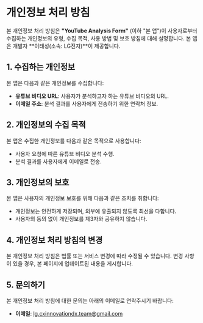 # 개인정보 처리 방침

본 개인정보 처리 방침은 **"YouTube Analysis Form"** (이하 "본 앱")이 사용자로부터 수집하는 개인정보의 유형, 수집 목적, 사용 방법 및 보호 방침에 대해 설명합니다. 본 앱은 개발자 **이태성(소속: LG전자)**이 제공합니다.

## 1. 수집하는 개인정보

본 앱은 다음과 같은 개인정보를 수집합니다:

- **유튜브 비디오 URL**: 사용자가 분석하고자 하는 유튜브 비디오의 URL.
- **이메일 주소**: 분석 결과를 사용자에게 전송하기 위한 연락처 정보.

## 2. 개인정보의 수집 목적

본 앱은 수집한 개인정보를 다음과 같은 목적으로 사용합니다:

- 사용자 요청에 따른 유튜브 비디오 분석 수행.
- 분석 결과를 사용자에게 이메일로 전송.

## 3. 개인정보의 보호

본 앱은 사용자의 개인정보 보호를 위해 다음과 같은 조치를 취합니다:

- 개인정보는 안전하게 저장되며, 외부에 유출되지 않도록 최선을 다합니다.
- 사용자의 동의 없이 개인정보를 제3자와 공유하지 않습니다.

## 4. 개인정보 처리 방침의 변경

본 개인정보 처리 방침은 법률 또는 서비스 변경에 따라 수정될 수 있습니다. 변경 사항이 있을 경우, 본 페이지에 업데이트된 내용을 게시합니다.

## 5. 문의하기

본 개인정보 처리 방침에 대한 문의는 아래의 이메일로 연락주시기 바랍니다:

- **이메일**: lg.cxinnovationdx.team@gmail.com

